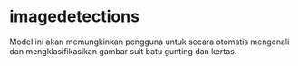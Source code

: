 # imagedetections
Model ini akan memungkinkan pengguna untuk secara otomatis mengenali dan mengklasifikasikan gambar suit batu gunting dan kertas.
